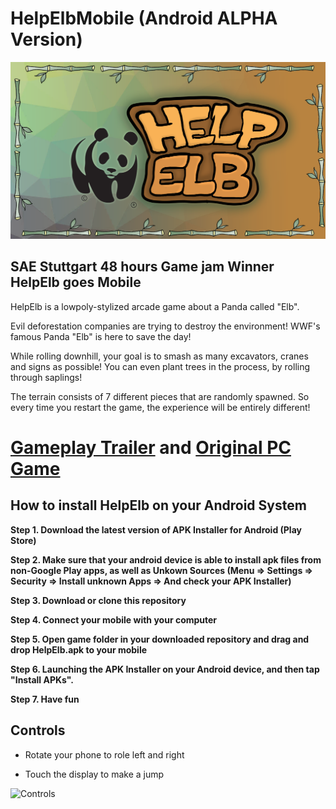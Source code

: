 # HelpElbMobile (Android ALPHA Version)

![Titel Screen](Images/TitleScreen.png)

## SAE Stuttgart 48 hours Game jam Winner HelpElb goes Mobile

HelpElb is a lowpoly-stylized arcade game about a Panda called "Elb".

Evil deforestation companies are trying to destroy the environment! WWF's famous Panda "Elb" is here to save the day!

While rolling downhill, your goal is to smash as many excavators, cranes and signs as possible! You can even plant trees in the process, by rolling through saplings!

The terrain consists of 7 different pieces that are randomly spawned. So every time you restart the game, the experience will be entirely different!

# [Gameplay Trailer](https://www.youtube.com/watch?v=SFtmrz4ijxM) and [Original PC Game](https://hideousharold.itch.io/helpelb)

## How to install HelpElb on your Android System

**Step 1. Download the latest version of APK Installer for Android (Play Store)**

**Step 2. Make sure that your android device is able to install apk files from non-Google Play apps, as well as Unkown Sources (Menu => Settings => Security => Install unknown Apps => And check your APK Installer)**

**Step 3. Download or clone this repository**

**Step 4. Connect your mobile with your computer**

**Step 5. Open game folder in your downloaded repository and drag and drop HelpElb.apk to your mobile**

**Step 6. Launching the APK Installer on your Android device, and then tap "Install APKs".**

**Step 7. Have fun**

## Controls

- Rotate your phone to role left and right

- Touch the display to make a jump

![Controls](Images/Controls.gif)
